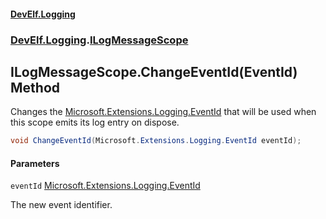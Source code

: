 #### [DevElf\.Logging](README.md 'README')
### [DevElf\.Logging](DevElf.Logging.md 'DevElf\.Logging').[ILogMessageScope](ILogMessageScope.md 'DevElf\.Logging\.ILogMessageScope')

## ILogMessageScope\.ChangeEventId\(EventId\) Method

Changes the [Microsoft\.Extensions\.Logging\.EventId](https://learn.microsoft.com/en-us/dotnet/api/microsoft.extensions.logging.eventid 'Microsoft\.Extensions\.Logging\.EventId') that will be used when this scope emits its log entry on dispose\.

```csharp
void ChangeEventId(Microsoft.Extensions.Logging.EventId eventId);
```
#### Parameters

<a name='DevElf.Logging.ILogMessageScope.ChangeEventId(Microsoft.Extensions.Logging.EventId).eventId'></a>

`eventId` [Microsoft\.Extensions\.Logging\.EventId](https://learn.microsoft.com/en-us/dotnet/api/microsoft.extensions.logging.eventid 'Microsoft\.Extensions\.Logging\.EventId')

The new event identifier\.